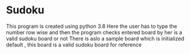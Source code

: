 # Sudoku
This program is created using python 3.8
Here the user has to type the number row wise and then the program checks entered board by her is a valid sudoku board or not
There is aslo a sample board which is initialized default , this board is a valid sudoku board for reference
